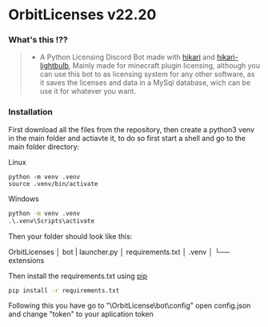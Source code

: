 # OrbitLicenses v22.20

### What's this !??
>* A Python Licensing Discord Bot made with [hikari](https://github.com/hikari-py/hikari) and [hikari-lightbulb](https://github.com/tandemdude/hikari-lightbulb), Mainly made for minecraft plugin licensing, although you can use this bot to as licensing system for any other software, as it saves the licenses and data in a MySql database, wich can be use it for whatever you want.

### Installation
First download all the files from the repository, then create a python3 venv in the main folder and actiavte it, to do so first start a shell and go to the main folder directory:

Linux
```shell
python -m venv .venv
source .venv/bin/activate
```
Windows
```cmd
python -m venv .venv
.\.venv\Scripts\activate
```
Then your folder should look like this:

OrbitLicenses
│ bot
| launcher.py
│ requirements.txt
│ .venv
│
└── extensions

Then install the requirements.txt using [pip](https://pip.pypa.io/en/stable/)
```cmd
pip install -r requirements.txt
```

Following this you have go to "\OrbitLicense\bot\config" open config.json and change "token" to your aplication token
